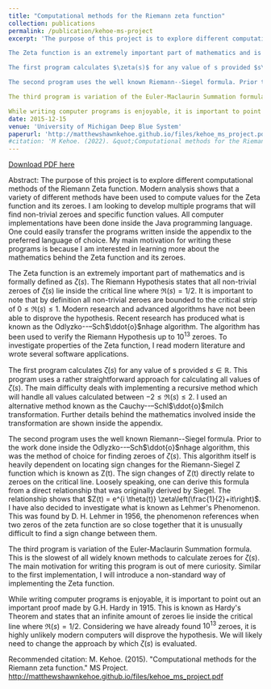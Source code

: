 ```yaml
---
title: "Computational methods for the Riemann zeta function"
collection: publications
permalink: /publication/kehoe-ms-project
excerpt: 'The purpose of this project is to explore different computational methods of the Riemann Zeta function. Modern analysis shows that a variety of different methods have been used to compute values for the Zeta function and its zeroes. I am looking to develop multiple programs that will find non-trivial zeroes and specific function values. All computer implementations have been done inside the Java programming language. One could easily transfer the programs written inside the appendix to the preferred language of choice. My main motivation for writing these programs is because I am interested in learning more about the mathematics behind the Zeta function and its zeroes.

The Zeta function is an extremely important part of mathematics and is formally defined as $\zeta(s)$. The Riemann Hypothesis states that all non-trivial zeroes of $\zeta(s)$ lie inside the critical line where $\Re(s) = 1/2$. It is important to note that by definition all non-trivial zeroes are bounded to the critical strip of ${0}\leq{\Re}(s)\leq{1}$. Modern research and advanced algorithms have not been able to disprove the hypothesis. Recent research has produced what is known as the Odlyzko--–Sch$\ddot{o}$nhage algorithm. The algorithm has been used to verify the Riemann Hypothesis up to $10^{13}$ zeroes. To investigate properties of the Zeta function, I read modern literature and wrote several software applications.

The first program calculates $\zeta(s)$ for any value of s provided $s\in\mathbb{R}$. This program uses a rather straightforward approach for calculating all values of $\zeta(s)$. The main difficulty deals with implementing a recursive method which will handle all values calculated between ${-2}\leq{\Re}(s)\leq{2}$. I used an alternative method known as the Cauchy--–Schl$\ddot{o}$milch transformation. Further details behind the mathematics involved inside the transformation are shown inside the appendix.

The second program uses the well known Riemann--Siegel formula. Prior to the work done inside the Odlyzko--–Sch$\ddot{o}$nhage algorithm, this was the method of choice for finding zeroes of $\zeta(s)$. This algorithm itself is heavily dependent on locating sign changes for the Riemann-Siegel Z function which is known as Z(t). The sign changes of Z(t) directly relate to zeroes on the critical line. Loosely speaking, one can derive this formula from a direct relationship that was originally derived by Siegel. The relationship shows that $Z(t) = e^{i \theta(t)} \zeta\left(\frac{1}{2}+it\right)$. I have also decided to investigate what is known as Lehmer's Phenomenon. This was found by D. H. Lehmer in 1956, the phenomenon references when two zeros of the zeta function are so close together that it is unusually difficult to find a sign change between them.

The third program is variation of the Euler-Maclaurin Summation formula. This is the slowest of all widely known methods to calculate zeroes for $\zeta(s)$. The main motivation for writing this program is out of mere curiosity. Similar to the first implementation, I will introduce a non-standard way of implementing the Zeta function.

While writing computer programs is enjoyable, it is important to point out an important proof made by G.H. Hardy in 1915. This is known as Hardy's Theorem and states that an infinite amount of zeroes lie inside the critical line where $\Re(s) = 1/2$. Considering we have already found $10^{13}$ zeroes, it is highly unlikely modern computers will disprove the hypothesis. We will likely need to change the approach by which $\zeta(s)$ is evaluated.'
date: 2015-12-15
venue: 'University of Michigan Deep Blue System'
paperurl: 'http://matthewshawnkehoe.github.io/files/kehoe_ms_project.pdf'
#citation: 'M Kehoe. (2022). &quot;Computational methods for the Riemann zeta function.&quot; <i>MS Project</i>.'
---
```


[Download PDF here](http://matthewshawnkehoe.github.io/files/kehoe_ms_project.pdf)

Abstract: The purpose of this project is to explore different computational methods of the Riemann Zeta function. Modern analysis shows that a variety of different methods have been used to compute values for the Zeta function and its zeroes. I am looking to develop multiple programs that will find non-trivial zeroes and specific function values. All computer implementations have been done inside the Java programming language. One could easily transfer the programs written inside the appendix to the preferred language of choice. My main motivation for writing these programs is because I am interested in learning more about the mathematics behind the Zeta function and its zeroes.

The Zeta function is an extremely important part of mathematics and is formally defined as $\zeta(s)$. The Riemann Hypothesis states that all non-trivial zeroes of $\zeta(s)$ lie inside the critical line where $\Re(s) = 1/2$. It is important to note that by definition all non-trivial zeroes are bounded to the critical strip of ${0}\leq{\Re}(s)\leq{1}$. Modern research and advanced algorithms have not been able to disprove the hypothesis. Recent research has produced what is known as the Odlyzko--–Sch$\ddot{o}$nhage algorithm. The algorithm has been used to verify the Riemann Hypothesis up to $10^{13}$ zeroes. To investigate properties of the Zeta function, I read modern literature and wrote several software applications.

The first program calculates $\zeta(s)$ for any value of s provided $s\in\mathbb{R}$. This program uses a rather straightforward approach for calculating all values of $\zeta(s)$. The main difficulty deals with implementing a recursive method which will handle all values calculated between ${-2}\leq{\Re}(s)\leq{2}$. I used an alternative method known as the Cauchy--–Schl$\ddot{o}$milch transformation. Further details behind the mathematics involved inside the transformation are shown inside the appendix.

The second program uses the well known Riemann--Siegel formula. Prior to the work done inside the Odlyzko--–Sch$\ddot{o}$nhage algorithm, this was the method of choice for finding zeroes of $\zeta(s)$. This algorithm itself is heavily dependent on locating sign changes for the Riemann-Siegel Z function which is known as Z(t). The sign changes of Z(t) directly relate to zeroes on the critical line. Loosely speaking, one can derive this formula from a direct relationship that was originally derived by Siegel. The relationship shows that $Z(t) = e^{i \theta(t)} \zeta\left(\frac{1}{2}+it\right)$. I have also decided to investigate what is known as Lehmer's Phenomenon. This was found by D. H. Lehmer in 1956, the phenomenon references when two zeros of the zeta function are so close together that it is unusually difficult to find a sign change between them.

The third program is variation of the Euler-Maclaurin Summation formula. This is the slowest of all widely known methods to calculate zeroes for $\zeta(s)$. The main motivation for writing this program is out of mere curiosity. Similar to the first implementation, I will introduce a non-standard way of implementing the Zeta function.

While writing computer programs is enjoyable, it is important to point out an important proof made by G.H. Hardy in 1915. This is known as Hardy's Theorem and states that an infinite amount of zeroes lie inside the critical line where $\Re(s) = 1/2$. Considering we have already found $10^{13}$ zeroes, it is highly unlikely modern computers will disprove the hypothesis. We will likely need to change the approach by which $\zeta(s)$ is evaluated.

Recommended citation: M. Kehoe. (2015). "Computational methods for the Riemann zeta function." MS Project. http://matthewshawnkehoe.github.io/files/kehoe_ms_project.pdf

